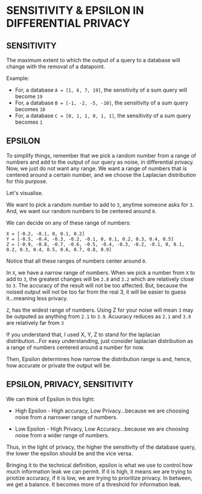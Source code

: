 

SENSITIVITY & EPSILON IN DIFFERENTIAL PRIVACY
=============================================

SENSITIVITY
-----------
The maximum extent to which the output of a query to a database will change with the removal of a datapoint. 

Example:

- For, a database `A = [1, 6, 7, 19]`, the sensitivity of a sum query will become `19`
- For, a database `B = [-1, -2, -5, -10]`, the sensitivity of a sum query becomes `10`
- For, a database `C = [0, 1, 1, 0, 1, 1]`, the sensitivity of a sum query becomes `1`


EPSILON
-------

To simplify things, remember that we pick a random number from a range of numbers and add to the output of our query as noise, in differential privacy. 
Now, we just do not want any range. We want a range of numbers that is centered around a certain number, and we choose the Laplacian distribution for this purpose. 

Let's visualise.

We want to pick a random number to add to `3`, anytime someone asks for `3`. And, we want our random numbers to be centered around `0`.

We can decide on any of these range of numbers:

```
X = [-0.2, -0.1, 0, 0.1, 0.2]
Y = [-0.5, -0.4, -0.3, -0.2, -0.1, 0, 0.1, 0.2, 0.3, 0.4, 0.5]
Z = [-0.9, -0.8, -0.7, -0.6, -0.5, -0.4, -0.3, -0.2, -0.1, 0, 0.1, 0.2, 0.3, 0.4, 0.5, 0.6, 0.7, 0.8, 0.9]
```

Notice that all these ranges of numbers center around `0`. 

In `X`, we have a narrow range of numbers. When we pick a number from `X` to add to `3`, the greatest changes will be `2.8` and `3.2` which are relatively close to `3`. The accuracy of the result will not be too affected. But, because the noised output will not be too far from the real 3, it will be easier to guess it...meaning less privacy.

`Z`, has the widest range of numbers. Using Z for your noise will mean `3` may be outputed as anything from `2.1` to `3.9`. Acuuracy reduces as `2.1` and `3.9` are relatively far from `3`


If you understand that, I used X, Y, Z to stand for the laplacian distribution...For easy understanding, just consider laplacian distribution as a range of numbers centered around a number for now. 

Then, Epsilon determines how narrow the distribution range is and, hence, how accurate or private the output will be.

EPSILON, PRIVACY, SENSITIVITY
-----------------------------

We can think of Epsilon in this light:

- High Epsilon - High accuracy, Low Privacy...because we are choosing noise from a narrower range of numbers.

- Low Epsilon - High Privacy, Low Accuracy...because we are choosing noise from a wider range of numbers.

Thus, in the light of privacy, the higher the sensitivity of the database query, the lower the epsilon should be and the vice versa. 

Bringing it to the technical definition, epsilon is what we use to control how much information leak we can permit. If it is high, it means we are trying to priotize accuracy, if it is low, we are trying to prioritize privacy. In between, we get a balance. It becomes more of a threshold for information leak.
